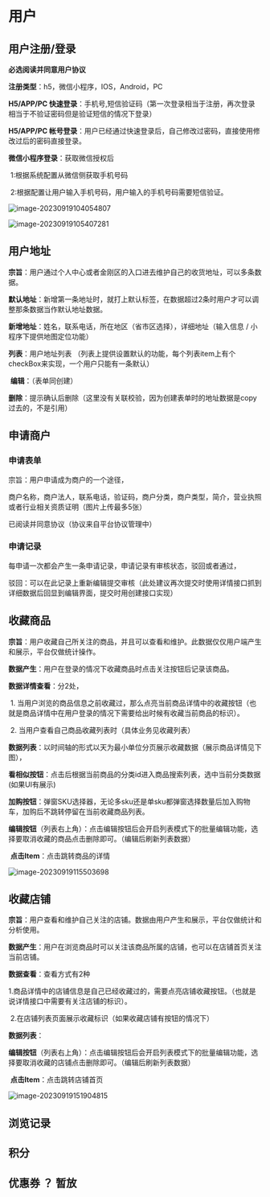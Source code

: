 # 用户

## 用户注册/登录

**必选阅读并同意用户协议**

**注册类型**：h5，微信小程序，IOS，Android，PC

**H5/APP/PC 快速登录**：手机号,短信验证码（第一次登录相当于注册，再次登录相当于不验证密码但是验证短信的情况下登录）

**H5/APP/PC 帐号登录**：用户已经通过快速登录后，自己修改过密码，直接使用修改过后的密码直接登录。

**微信小程序登录**：获取微信授权后

​	1:根据系统配置从微信侧获取手机号码

​	2:根据配置让用户输入手机号码，用户输入的手机号码需要短信验证。

![image-20230919104054807](%E7%94%A8%E6%88%B7.assets/image-20230919104054807.png)

![image-20230919105407281](%E7%94%A8%E6%88%B7.assets/image-20230919105407281.png)

## 用户地址

**宗旨**：用户通过个人中心或者金刚区的入口进去维护自己的收货地址，可以多条数据。

**默认地址**：新增第一条地址时，就打上默认标签，在数据超过2条时用户才可以调整那条数据当作默认地址数据。

**新增地址**：姓名，联系电话，所在地区（省市区选择），详细地址（输入信息 / 小程序下提供地图定位功能）

**列表**：用户地址列表 （列表上提供设置默认的功能，每个列表item上有个checkBox来实现，一个用户只能有一条默认）

​	**编辑**：（表单同创建）

​	**删除**：提示确认后删除（这里没有关联校验，因为创建表单时的地址数据是copy过去的，不是引用）

## 申请商户

### 申请表单

宗旨：用户申请成为商户的一个途径，

商户名称，商户法人，联系电话，验证码，商户分类，商户类型，简介，营业执照或者行业相关资质证明（图片上传最多5张）

已阅读并同意协议（协议来自平台协议管理中）

### 申请记录

每申请一次都会产生一条申请记录，申请记录有审核状态，驳回或者通过，

​	驳回：可以在此记录上重新编辑提交审核（此处建议再次提交时使用详情接口抓到详细数据后回显到编辑界面，提交时用创建接口实现）

## 收藏商品

**宗旨**：用户收藏自己所关注的商品，并且可以查看和维护。此数据仅仅用户端产生和展示，平台仅做统计操作。

**数据产生**：用户在登录的情况下收藏商品时点击关注按钮后记录该商品。

**数据详情查看**：分2处，

​		1. 当用户浏览的商品信息之前收藏过，那么点亮当前商品详情中的收藏按钮（也就是商品详情中在用户登录的情况下需要给出时候有收藏当前商品的标识）。

​		2. 当用户查看自己商品收藏列表时（具体业务见收藏列表）

**数据列表**：以时间轴的形式以天为最小单位分页展示收藏数据（展示商品详情见下图），

​	**看相似按钮**：点击后根据当前商品的分类id进入商品搜索列表，选中当前分类数据(如果UI有展示)

​	**加购按钮**：弹窗SKU选择器，无论多sku还是单sku都弹窗选择数量后加入购物车，加购后不跳转停留在当前收藏商品列表。

​	**编辑按钮**（列表右上角）：点击编辑按钮后会开启列表模式下的批量编辑功能，选择要取消收藏的商品点击删除即可。（编辑后刷新列表数据）

​	**点击Item**：点击跳转商品的详情

![image-20230919115503698](%E7%94%A8%E6%88%B7.assets/image-20230919115503698.png)

## 收藏店铺

**宗旨**：用户查看和维护自己关注的店铺。数据由用户产生和展示，平台仅做统计和分析使用。

**数据产生**：用户在浏览商品时可以关注该商品所属的店铺，也可以在店铺首页关注当前店铺。

**数据查看**：查看方式有2种

​	1.商品详情中的店铺信息是自己已经收藏过的，需要点亮店铺收藏按钮。（也就是说详情接口中需要有关注店铺的标识）。

​	2.在店铺列表页面展示收藏标识（如果收藏店铺有按钮的情况下）

**数据列表**：

​	**编辑按钮**（列表右上角）：点击编辑按钮后会开启列表模式下的批量编辑功能，选择要取消收藏的店铺点击删除即可。（编辑后刷新列表数据）

​	**点击Item**：点击跳转店铺首页

![image-20230919151904815](%E7%94%A8%E6%88%B7.assets/image-20230919151904815.png)

## 浏览记录

## 积分

## 优惠券 ？ 暂放

